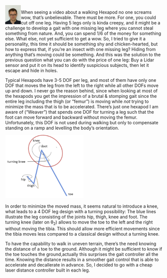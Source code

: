 <img align="left" width="10%" src="./images/image001.jpg" >

When seeing a video about a walking Hexapod no one screams wow, that’s unbelievable. There must be more. For one, you could cut off one leg. Having 5 legs only is kinda creepy, and it might be a challenge to develop a gait with one missing leg where you cannot steal something from nature. And, you can spend 1/6 of the money for something else.
What else, not yet sufficient to get a wow. So, I tried to give it a personality, this time it should be something shy and chicken-hearted, but how to express that, if you’re an insect with one missing leg? Hiding from anything that’s moving could be something. And this was the solution to the previous question what you can do with the price of one leg: Buy a Lidar sensor and put it on its head to identify suspicious subjects, then let it escape and hide in holes.

Typical Hexapods have 3-5 DOF per leg, and most of them have only one DOF that moves the leg from the left to the right while all other DOFs move up and down. I never go the reason behind, since when looking at most of the hexapods you get the impression of a brutal & stomping gait since the entire leg including the thigh (or “femur”) is moving while *not* trying to minimize the mass that is to be accelerated. There’s just one hexapod I am aware of (“Weaver”) that spends one DOF for turning a leg such that the foot can move forward and backward without moving the femur. Unfortunately, this DOF is not used during walking but only to compensate standing on a ramp and levelling the body’s orientation.

<img width=50% src="./images/image002.png" >

In order to minimize the moved mass, it seems natural to introduce a knee, what leads to a 4 DOF leg design with a turning possibility:
The blue lines illustrate the leg consisting of the joints hip, thigh, knee and foot.
The turning knee (later on θ<sub>2</sub>) allows to move the toe to the left and the right without moving the tibia. This should allow more efficient movements since the tibia moves less compared to a classical design without a turning knee.

To have the capability to walk in uneven terrain, there’s the need knowing the distance of a toe to the ground. Although it might be sufficient to know if the toe touches the ground,actually this surprises the gait controller all the time. Knowing the distance results in a smoother gait control that is able to accelerate and decallerate in advance. So, I decided to go with a cheap laser distance controller built in each leg.


